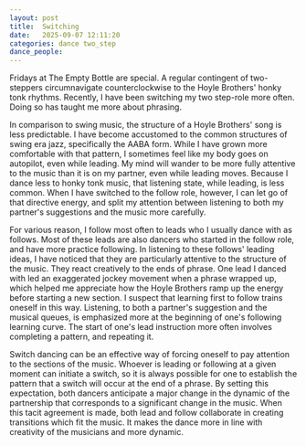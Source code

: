 ```yaml
---
layout: post
title:  Switching
date:   2025-09-07 12:11:20
categories: dance two_step
dance_people: 
---
```


Fridays at The Empty Bottle are special.  A regular contingent of two-steppers circumnavigate counterclockwise to the Hoyle Brothers' honky tonk rhythms. Recently, I have been switching my two step-role more often.  Doing so has taught me more about phrasing. 

In comparison to swing music, the structure of a Hoyle Brothers' song is less predictable.  I have become accustomed to the common structures of swing era jazz, specifically the AABA form.  While I have grown more comfortable with that pattern, I sometimes feel like my body goes on autopilot, even while leading.  My mind will wander to be more fully attentive to the music than it is on my partner, even while leading moves.  Because I dance less to honky tonk music, that listening state, while leading, is less common. When I have switched to the follow role, however, I can let go of that directive energy, and split my attention between listening to both my partner's suggestions and the music more carefully.  

For various reason, I follow most often to leads who I usually dance with as follows.  Most of these leads are also dancers who started in the follow role, and have more practice following.  In listening to these follows' leading ideas, I have noticed that they are particularly attentive to the structure of the music. They react creatively to the ends of phrase.  One lead I danced with led an exaggerated jockey movement when a phrase wrapped up, which helped me appreciate how the Hoyle Brothers ramp up the energy before starting a new section.  I suspect that learning first to follow trains oneself in this way. Listening, to both a partner's suggestion and the musical queues, is emphasized more at the beginning of one's following learning curve.  The start of one's lead instruction more often involves completing a pattern, and repeating it. 

Switch dancing can be an effective way of forcing oneself to pay attention to the sections of the music. Whoever is leading or following at a given moment can initiate a switch, so it is always possible for one to establish the pattern that a switch will occur at the end of a phrase.  By setting this expectation, both dancers anticipate a major change in the dynamic of the partnership that corresponds to a significant change in the music.  When this tacit agreement is made, both lead and follow collaborate in creating transitions which fit the music.  It makes the dance more in line with creativity of the musicians and more dynamic.